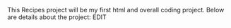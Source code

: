 This Recipes project will be my first html and overall coding project.
Below are details about the project:
EDIT

